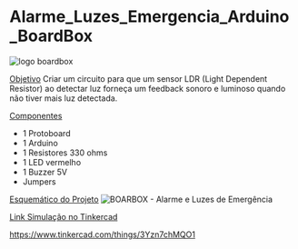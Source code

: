 # Alarme_Luzes_Emergencia_Arduino_BoardBox

![logo boardbox](https://user-images.githubusercontent.com/111764399/185990261-d14d6eca-a8fe-4346-8ab9-268dcb519b43.png)

[Objetivo](#descrição-do-projeto)
Criar um circuito para que um sensor LDR (Light Dependent Resistor) ao detectar luz forneça um feedback sonoro e luminoso quando não tiver mais luz detectada.

[Componentes](#descrição-do-projeto)
- 1 Protoboard
- 1 Arduino 
- 1 Resistores 330 ohms
- 1 LED vermelho
- 1 Buzzer 5V
- Jumpers

[Esquemático do Projeto](#descrição-do-projeto)
![BOARBOX - Alarme e Luzes de Emergência](https://user-images.githubusercontent.com/111764399/187982277-1b4b37f4-9ca2-4447-b23c-6e6f2a718015.png)



[Link Simulação no Tinkercad](#descrição-do-projeto)

https://www.tinkercad.com/things/3Yzn7chMQO1
